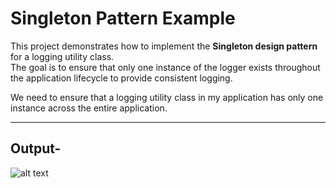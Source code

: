 # Singleton Pattern Example

This project demonstrates how to implement the **Singleton design pattern** for a logging utility class.  
The goal is to ensure that only one instance of the logger exists throughout the application lifecycle to provide consistent logging.

We need to ensure that a logging utility class in my application has only one instance across the entire application.

---

## Output- 
![alt text](https://github.com/Suhana-Samanta/Cognizant-Digital-Nurture-4.0-JavaFSE-SupersetID-6403192-/tree/bce3a8b355b9ccd67aed4517e5fc111a85971cf7/Week_1/Design%20and%20Pattern/Singleton%20Pattern%20Example/Output)

